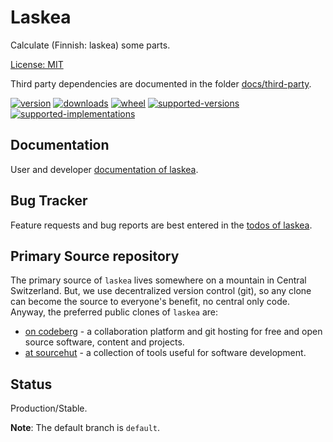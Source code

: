 # Laskea

Calculate (Finnish: laskea) some parts.

[License: MIT](https://git.sr.ht/~sthagen/laskea/tree/default/item/LICENSE)

Third party dependencies are documented in the folder [docs/third-party](docs/third-party/README.md).

[![version](https://img.shields.io/pypi/v/laskea.svg?style=flat)](https://pypi.python.org/pypi/laskea/)
[![downloads](https://pepy.tech/badge/laskea/month)](https://pepy.tech/project/laskea)
[![wheel](https://img.shields.io/pypi/wheel/laskea.svg?style=flat)](https://pypi.python.org/pypi/laskea/)
[![supported-versions](https://img.shields.io/pypi/pyversions/laskea.svg?style=flat)](https://pypi.python.org/pypi/laskea/)
[![supported-implementations](https://img.shields.io/pypi/implementation/laskea.svg?style=flat)](https://pypi.python.org/pypi/laskea/)

## Documentation

User and developer [documentation of laskea](https://codes.dilettant.life/docs/laskea).

## Bug Tracker

Feature requests and bug reports are best entered in the [todos of laskea](https://todo.sr.ht/~sthagen/laskea).

## Primary Source repository

The primary source of `laskea` lives somewhere on a mountain in Central Switzerland.
But, we use decentralized version control (git), so any clone can become the source to everyone's benefit, no central only code.
Anyway, the preferred public clones of `laskea` are:

* [on codeberg](https://codeberg.org/sthagen/laskea) - a collaboration platform and git hosting for free and open source software, content and projects.
* [at sourcehut](https://git.sr.ht/~sthagen/laskea) - a collection of tools useful for software development.

## Status

Production/Stable.

**Note**: The default branch is `default`.
